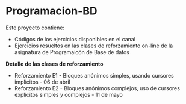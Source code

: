 # Programacion-BD

Este proyecto contiene:

+ Códigos de los ejercicios disponibles en el canal
+ Ejercicios resueltos en las clases de reforzamiento on-line de la asignatura de Programaicón de Base de datos

**Detalle de las clases de reforzamiento**

+ Reforzamiento E1 - Bloques anónimos simples, usando cursores implícitos - 06 de abril
+ Reforzamiento E2 - Bloques anónimos complejos, uso de cursores explícitos simples y complejos - 11 de mayo
